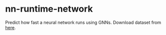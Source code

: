 # nn-runtime-network
Predict how fast a neural network runs using GNNs.
Download dataset from [here](https://www.kaggle.com/competitions/predict-ai-model-runtime/data).